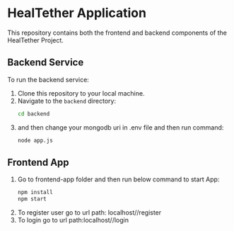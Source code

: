 # HealTether Application

This repository contains both the frontend and backend components of the HealTether Project.

## Backend Service

To run the backend service:

1. Clone this repository to your local machine.
2. Navigate to the `backend` directory:
   ```bash
   cd backend
3. and then change your mongodb uri in .env file and then run command:
    ```bash
   node app.js

## Frontend App

1. Go to frontend-app folder and then run below command to start App:
    ```bash
   npm install
   npm start

2. To register user go to url path: localhost/<port>/register
3. To login go to url path:localhost/<port>/login


